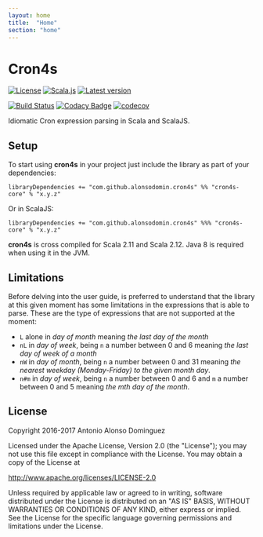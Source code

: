 ```yaml
---
layout: home
title:  "Home"
section: "home"
---
```


# Cron4s

[![License](http://img.shields.io/:license-Apache%202-blue.svg)](http://www.apache.org/licenses/LICENSE-2.0.txt)
[![Scala.js](https://www.scala-js.org/assets/badges/scalajs-0.6.15.svg)](https://www.scala-js.org)
[![Latest version](https://index.scala-lang.org/alonsodomin/cron4s/cron4s/latest.svg?color=green)](https://index.scala-lang.org/alonsodomin/cron4s)

[![Build Status](https://travis-ci.org/alonsodomin/cron4s.svg?branch=master)](https://travis-ci.org/alonsodomin/cron4s)
[![Codacy Badge](https://api.codacy.com/project/badge/Grade/7580c36bb6ec4f0888d6ac8213340f4d)](https://www.codacy.com/app/alonso-domin/cron4s?utm_source=github.com&amp;utm_medium=referral&amp;utm_content=alonsodomin/cron4s&amp;utm_campaign=Badge_Grade)
[![codecov](https://codecov.io/gh/alonsodomin/cron4s/branch/master/graph/badge.svg)](https://codecov.io/gh/alonsodomin/cron4s)

Idiomatic Cron expression parsing in Scala and ScalaJS.

## Setup

To start using **cron4s** in your project just include the library as part of your dependencies:

```
libraryDependencies += "com.github.alonsodomin.cron4s" %% "cron4s-core" % "x.y.z"
```

Or in ScalaJS:

```
libraryDependencies += "com.github.alonsodomin.cron4s" %%% "cron4s-core" % "x.y.z"
```

**cron4s** is cross compiled for Scala 2.11 and Scala 2.12. Java 8 is required when using it in the JVM. 

## Limitations

Before delving into the user guide, is preferred to understand that the library at this given moment has some limitations
 in the expressions that is able to parse. These are the type of expressions that are not supported at the moment:
 
 * `L` alone in _day of month_ meaning _the last day of the month_
 * `nL` in _day of week_, being `n` a number between 0 and 6 meaning _the last day of week of a month_
 * `nW` in _day of month_, being `n` a number between 0 and 31 meaning _the nearest weekday (Monday-Friday) to the given month day_.
 * `n#m` in _day of week_, being `n` a number between 0 and 6 and `m` a number between 0 and 5 meaning _the mth day of the month_.

## License

Copyright 2016-2017 Antonio Alonso Dominguez

Licensed under the Apache License, Version 2.0 (the "License");
you may not use this file except in compliance with the License.
You may obtain a copy of the License at

http://www.apache.org/licenses/LICENSE-2.0

Unless required by applicable law or agreed to in writing, software
distributed under the License is distributed on an "AS IS" BASIS,
WITHOUT WARRANTIES OR CONDITIONS OF ANY KIND, either express or implied.
See the License for the specific language governing permissions and
limitations under the License.
